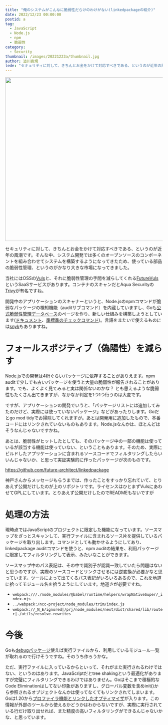 ```yaml
---
title: "俺のシステムがこんなに脆弱性だらけのわけがない(linkedpackageの紹介)"
date: 2022/12/23 00:00:00
postid: a
tag:
  - JavaScript
  - Node.js
  - npm
  - 脆弱性
category:
  - Security
thumbnail: /images/20221223a/thumbnail.jpg
author: 澁川喜規
lede: "セキュリティに対して、きちんとお金をかけて対応すべきである、というのが近年の風潮です。そんな中、システム開発では多くのオープンソースのコンポーネントを組み合わせてシステムを構築するようになってきたため、使っている部品の脆弱性管理、というのがかなり大きな市場になってきました。当社にはOSSのVulsが有名ですね。"
---
```


<img src="/images/20221223a/top.jpg" alt="" width="842" height="523">

セキュリティに対して、きちんとお金をかけて対応すべきである、というのが近年の風潮です。そんな中、システム開発では多くのオープンソースのコンポーネントを組み合わせてシステムを構築するようになってきたため、使っている部品の脆弱性管理、というのがかなり大きな市場になってきました。

当社にはOSSの[Vuls](https://vuls.io/)と、それに脆弱性管理の手間を減らしてくれる[FutureVuls](https://vuls.biz/)というSaaSサービスがあります。コンテナのスキャンだとAqua Securityの[Trivy](https://trivy.dev/)が有名ですね。

開発中のアプリケーションのスキャナーというと、Node.jsのnpmコマンドが脆弱なパッケージの検知機能（auditサブコマンド）を内蔵していますし、Goも[公式脆弱性管理データベース](https://vuln.go.dev/)のページを作り、新しい仕組みを構築しようとしています([ドキュメント](https://go.dev/security/vuln/)、[準標準のチェックコマンド](https://pkg.go.dev/golang.org/x/vuln/cmd/govulncheck))。言語をまたいで使えるものには[snyk](https://snyk.io/)もありますね。

# フォールスポジティブ（偽陽性）を減らす

Node.jsでの開発は4桁ぐらいパッケージに依存することがありえます。npm auditで少しでも古いパッケージを使うと大量の脆弱性が報告されることがあります。でも、よくよく見てみると実は関係ないのかな？ とも思えるような脆弱性もたくさん出てきますが、なかなか判定を1つ1つ行うのは大変です。

ですが、アプリケーションの開発でいうと、「パッケージリストには追加してみたのだけど、実際には使っていないパッケージ」などがあったりします。Goだとgo mod tidyでお掃除してくれますが。あとは開発用に追加したもので、本番コードにはリンクされていないものもあります。Node.jsなんかは、ほとんどはそうなんじゃないですかね。

あとは、脆弱性がヒットしたとしても、そのパッケージ中の一部の機能は使っているが該当する機能は使っていない、ということもあります。そのため、実際にビルドしたアプリケーションに含まれるソースコードでフィルタリングしたらいいんじゃないか、と思って実証実験的に作ったパッケージが次のものです。

https://github.com/future-architect/linkedpackage

神戸さんからメッセージもらうまでは、作ったことをすっかり忘れていて、とりあえず公開だけしたのが上のリポジトリです。ライセンスはひとまずVulsにあわせてGPLにしています。とりあえず公開だけしたのでREADMEもないですが

# 処理の方法

現時点ではJavaScriptのプロジェクトに限定した機能になっています。ソースマップをざっとスキャンして、実行ファイルに含まれるソース片を提供しているパッケージを取り出します。コマンドとしても動かせるようにしてあり、linkedpackage auditコマンドを使うと、npm auditの結果を、利用パッケージに限定してフィルタリングして表示、みたいなことができます。

ソースマップ中のパス表記は、その中で識別子が認識一致していたら問題はないと思うのですが、実際のソースコードとリンクさせるには逆変換が必要かなと思っています。ツールによって出てくるパス表記がいろいろあるので、これを地道に拾ってモジュール名を拾うようにしています。地道さが必要ですね。

* `webpack:///./node_modules/@babel/runtime/helpers/wrapNativeSuper/_index.mjs`
* `../webpack:/ncc-project/node_modules/trim/index.js`
* `webpack://_N_E/ignored|/prj/node_modules/next/dist/shared/lib/router|./utils/resolve-rewrites`

# 今後

Goも[debugパッケージ](https://pkg.go.dev/debug/buildinfo@go1.19.4#Read)使えば実行ファイルから、利用しているモジュール一覧が取れるので行けそうですね。そのうち作ろうかな。

ただ、実行ファイルに入っているからといって、それがまた実行されるわけではない、というのはあります。JavaScriptだとtree shakingという最適化がありますが完璧にフィルタリングできるわけではありません。Goはそこまで積極的なCode Eliminationはしてない印象がありますし、グローバル変数を含めinit()から参照されるオブジェクトなんかは使ってなくてもリンクされてしまいます。Goは1.20から[プロファイラ機能とリンクしたオプティマイザ](https://go.googlesource.com/proposal/+/master/design/55022-pgo.md)が入ります。この情報が外部のツールから使えるかどうかはわからないですが、実際に実行されている行だけ取り出せれば、また精度の高いフィルタリングができるんじゃないかな、と思っています。
